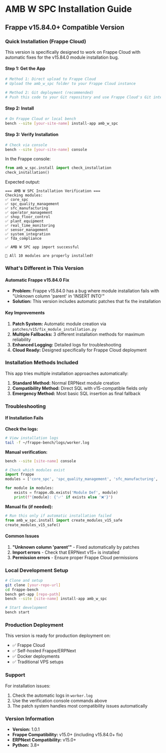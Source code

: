 # AMB W SPC Installation Guide
## Frappe v15.84.0+ Compatible Version

### Quick Installation (Frappe Cloud)

This version is specifically designed to work on Frappe Cloud with automatic fixes for the v15.84.0 module installation bug.

#### Step 1: Get the App
```bash
# Method 1: Direct upload to Frappe Cloud
# Upload the amb_w_spc folder to your Frappe Cloud instance

# Method 2: Git deployment (recommended)
# Push this code to your Git repository and use Frappe Cloud's Git integration
```

#### Step 2: Install
```bash
# On Frappe Cloud or local bench
bench --site [your-site-name] install-app amb_w_spc
```

#### Step 3: Verify Installation
```bash
# Check via console
bench --site [your-site-name] console
```

In the Frappe console:
```python
from amb_w_spc.install import check_installation
check_installation()
```

Expected output:
```
=== AMB W SPC Installation Verification ===
Checking modules:
✅ core_spc
✅ spc_quality_management
✅ sfc_manufacturing
✅ operator_management
✅ shop_floor_control
✅ plant_equipment
✅ real_time_monitoring
✅ sensor_management
✅ system_integration
✅ fda_compliance

✅ AMB W SPC app import successful

🎉 All 10 modules are properly installed!
```

### What's Different in This Version

#### Automatic Frappe v15.84.0 Fix
- **Problem:** Frappe v15.84.0 has a bug where module installation fails with "Unknown column 'parent' in 'INSERT INTO'"
- **Solution:** This version includes automatic patches that fix the installation

#### Key Improvements
1. **Patch System:** Automatic module creation via `patches/v15/fix_module_installation.py`
2. **Multiple Fallbacks:** 3 different installation methods for maximum reliability
3. **Enhanced Logging:** Detailed logs for troubleshooting
4. **Cloud Ready:** Designed specifically for Frappe Cloud deployment

### Installation Methods Included

This app tries multiple installation approaches automatically:

1. **Standard Method:** Normal ERPNext module creation
2. **Compatibility Method:** Direct SQL with v15-compatible fields only
3. **Emergency Method:** Most basic SQL insertion as final fallback

### Troubleshooting

#### If Installation Fails

**Check the logs:**
```bash
# View installation logs
tail -f ~/frappe-bench/logs/worker.log
```

**Manual verification:**
```bash
bench --site [site-name] console
```

```python
# Check which modules exist
import frappe
modules = ['core_spc', 'spc_quality_management', 'sfc_manufacturing', 'operator_management', 'shop_floor_control', 'plant_equipment', 'real_time_monitoring', 'sensor_management', 'system_integration', 'fda_compliance']

for module in modules:
    exists = frappe.db.exists('Module Def', module)
    print(f"{module}: {'✅' if exists else '❌'}")
```

**Manual fix (if needed):**
```python
# Run this only if automatic installation failed
from amb_w_spc.install import create_modules_v15_safe
create_modules_v15_safe()
```

#### Common Issues

1. **"Unknown column 'parent'"** - Fixed automatically by patches
2. **Import errors** - Check that ERPNext v15+ is installed
3. **Permission errors** - Ensure proper Frappe Cloud permissions

### Local Development Setup

```bash
# Clone and setup
git clone [your-repo-url]
cd frappe-bench
bench get-app [repo-path]
bench --site [site-name] install-app amb_w_spc

# Start development
bench start
```

### Production Deployment

This version is ready for production deployment on:
- ✅ Frappe Cloud
- ✅ Self-hosted Frappe/ERPNext
- ✅ Docker deployments
- ✅ Traditional VPS setups

### Support

For installation issues:
1. Check the automatic logs in `worker.log`
2. Use the verification console commands above
3. The patch system handles most compatibility issues automatically

### Version Information

- **Version:** 1.0.1
- **Frappe Compatibility:** v15.0+ (including v15.84.0+ fix)
- **ERPNext Compatibility:** v15.0+
- **Python:** 3.8+